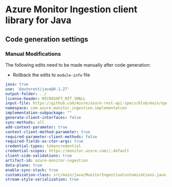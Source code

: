 # Azure Monitor Ingestion client library for Java

## Code generation settings

### Manual Modifications

The following edits need to be made manually after code generation:
- Rollback the edits to `module-info` file

```yaml
java: true
use: '@autorest/java@4.1.27'
output-folder: ../
license-header: MICROSOFT_MIT_SMALL
input-file: https://github.com/Azure/azure-rest-api-specs/blob/main/specification/monitor/data-plane/ingestion/stable/2023-01-01/DataCollectionRules.json
namespace: com.azure.monitor.ingestion.implementation
implementation-subpackage: ""
generate-client-interfaces: false
sync-methods: all
add-context-parameter: true
context-client-method-parameter: true
required-parameter-client-methods: false
required-fields-as-ctor-args: true
credential-types: tokencredential
credential-scopes: https://monitor.azure.com//.default
client-side-validations: true
artifact-id: azure-monitor-ingestion
data-plane: true
enable-sync-stack: true
customization-class: src/main/java/MonitorIngestionCustomizations.java
stream-style-serialization: true
```
